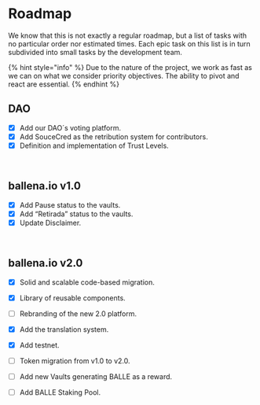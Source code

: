 # Roadmap

We know that this is not exactly a regular roadmap, but a list of tasks with no particular order nor estimated times. Each epic task on this list is in turn subdivided into small tasks by the development team.

{% hint style="info" %}
Due to the nature of the project, we work as fast as we can on what we consider priority objectives. The ability to pivot and react are essential.
{% endhint %}

## DAO

* [x] Add our DAO´s voting platform.
* [x] Add SouceCred as the retribution system for contributors.
* [x] Definition and implementation of Trust Levels.

‌

## ballena.io v1.0

* [x] Add Pause status to the vaults.
* [x] Add “Retirada” status to the vaults.
* [x] Update Disclaimer.

‌

## ballena.io v2.0

* [x] Solid and scalable code-based migration.
* [x] Library of reusable components.
* [ ] Rebranding of the new 2.0 platform.
* [x] Add the translation system.
* [x] Add testnet.
* [ ] Token migration from v1.0 to v2.0.
* [ ] Add new Vaults generating BALLE as a reward.
* [ ] Add BALLE Staking Pool.

